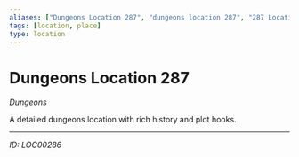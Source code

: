 ```yaml
---
aliases: ["Dungeons Location 287", "dungeons location 287", "287 Location Dungeons"]
tags: [location, place]
type: location
---
```


# Dungeons Location 287

*Dungeons*

A detailed dungeons location with rich history and plot hooks.

---
*ID: LOC00286*